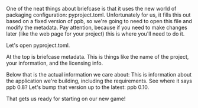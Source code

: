 One of the neat things about briefcase is that it uses the new world of
packaging configuration: pyproject.toml. Unfortunately for us, it fills
this out based on a fixed version of ppb, so we're going to need to open
this file and modify the metadata. Pay attention, because if you need to
make changes later (like the web page for your project) this is where
you'll need to do it.

Let's open pyproject.toml.

At the top is briefcase metadata. This is things like the name of the
project, your information, and the licensing info.

Below that is the actual information we care about: This is information
about the application we're building, including the requirements. See
where it says ppb 0.8? Let's bump that version up to the latest: ppb
0.10.

That gets us ready for starting on our new game!